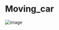 # Moving_car
![image](https://user-images.githubusercontent.com/91145878/202791047-0966f118-83bb-4dd4-a1e5-3a307055c4b6.png)
